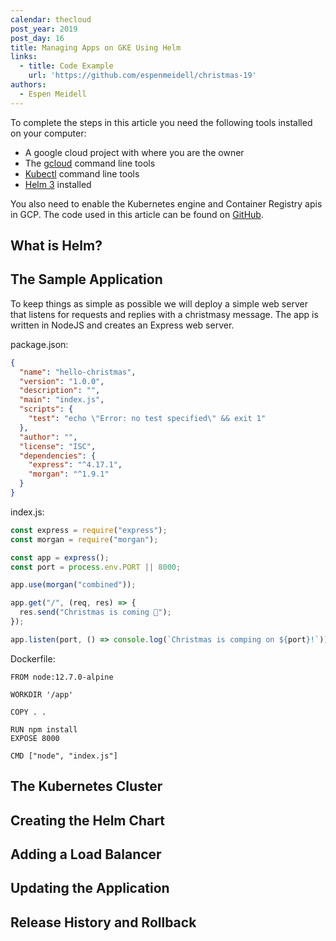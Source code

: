 ```yaml
---
calendar: thecloud
post_year: 2019
post_day: 16
title: Managing Apps on GKE Using Helm
links:
  - title: Code Example
    url: 'https://github.com/espenmeidell/christmas-19'
authors:
  - Espen Meidell
---
```



To complete the steps in this article you need the following tools installed on your computer:

* A google cloud project with where you are the owner
* The [gcloud](https://cloud.google.com/sdk/docs/quickstarts) command line tools
* [Kubectl](https://kubernetes.io/docs/tasks/tools/install-kubectl/) command line tools
* [Helm 3](https://github.com/helm/helm) installed

You also need to enable the Kubernetes engine and Container Registry apis in GCP. The code used in this article can be found on [GitHub](https://github.com/espenmeidell/christmas-19). 

## What is Helm?

## The Sample Application

To keep things as simple as possible we will deploy a simple web server that listens for requests and replies with a christmasy message. The app is written in NodeJS and creates an Express web server. 

package.json:
```json
{
  "name": "hello-christmas",
  "version": "1.0.0",
  "description": "",
  "main": "index.js",
  "scripts": {
    "test": "echo \"Error: no test specified\" && exit 1"
  },
  "author": "",
  "license": "ISC",
  "dependencies": {
    "express": "^4.17.1",
    "morgan": "^1.9.1"
  }
}
```
index.js:
```javascript
const express = require("express");
const morgan = require("morgan");

const app = express();
const port = process.env.PORT || 8000;

app.use(morgan("combined"));

app.get("/", (req, res) => {
  res.send("Christmas is coming 🎅");
});

app.listen(port, () => console.log(`Christmas is comping on ${port}!`));

```
Dockerfile:
```
FROM node:12.7.0-alpine

WORKDIR '/app'

COPY . .

RUN npm install
EXPOSE 8000

CMD ["node", "index.js"]
```




## The Kubernetes Cluster

## Creating the Helm Chart

## Adding a Load Balancer

## Updating the Application

## Release History and Rollback
